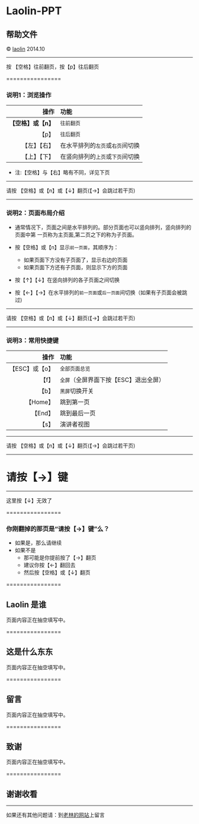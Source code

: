 # Laolin-PPT 
## 帮助文件


&copy; [laolin](http://laolin.com)  2014.10

 * * * * * *
按 【空格】往前翻页，按【p】往后翻页

================

### 说明1：浏览操作

|操作|功能|
|--------------:|:------|
|**【空格】或【n】**|`往前翻页`|
|【p】|`往后翻页`|
|【左】【右】|在水平排列的`左页`或`右页`间切换|
|【上】【下】|在竖向排列的`上页`或`下页`间切换|

- 注:【空格】与【右】略有不同，详见下页
 * * * * * *
请按 【空格】或【n】或【↓】翻页(【→】会跳过若干页)

-------------

### 说明2：页面布局介绍

- 通常情况下，页面之间是水平排列的。部分页面也可以竖向排列，竖向排列的页面中第 一页称为主页面,第二页之下的称为子页面。

- 按【空格】或【n】显示`前一页面`，其顺序为：

    - 如果页面下方没有子页面了，显示右边的页面
    - 如果页面下方还有子页面，则显示下方的页面
- 按【↑】【↓】在竖向排列的各子页面之间切换
- 按【←】【→】在水平排列的`前一页面`或`后一页面`间切换（如果有子页面会被跳过)
 * * * * * *
请按 【空格】或【n】或【↓】翻页(【→】会跳过若干页)

----------------------

### 说明3：常用快捷键

|操作|功能|
|--------------:|:------|
|【ESC】或【o】|`全部页面总览`|
|【f】|`全屏`（全屏界面下按【ESC】退出全屏）|
|【b】|`黑屏`切换开关|
|【Home】|跳到第一页|
|【End】|跳到最后一页|
|【s】|演讲者视图|
 * * * * * *
请按 【空格】或【n】或【↓】翻页(【→】会跳过若干页)

----------------------

# 请按【→】键
 * * * * * *
这里按【↓】无效了

================

### 你刚翻掉的那页是“请按【→】键”么？

- 如果是，那么请继续
- 如果不是
  - 那可能是你提前按了【→】翻页
  - 建议你按【←】翻回去
  - 然后按【空格】或【↓】翻页

================

## Laolin 是谁

页面内容正在抽空填写中。

================

## 这是什么东东

页面内容正在抽空填写中。

================

## 留言

页面内容正在抽空填写中。

================

## 致谢

页面内容正在抽空填写中。

================

## 谢谢收看

- - - - - 
如果还有其他问题请：到[老林的网站](http://laolin.com)上留言





